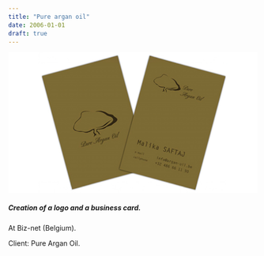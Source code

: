 ```yaml
---
title: "Pure argan oil"
date: 2006-01-01
draft: true
---
```


![image1](argan_oil-001.jpg)

##### Creation of a logo and a business card.

At Biz-net (Belgium).

Client: Pure Argan Oil.